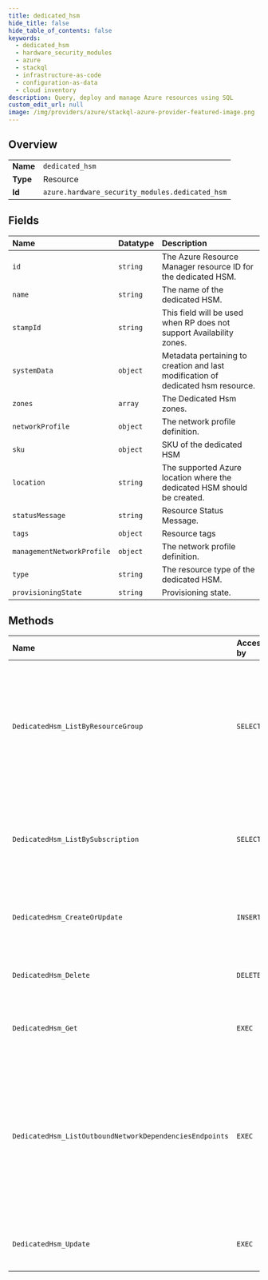 ```yaml
---
title: dedicated_hsm
hide_title: false
hide_table_of_contents: false
keywords:
  - dedicated_hsm
  - hardware_security_modules
  - azure    
  - stackql
  - infrastructure-as-code
  - configuration-as-data
  - cloud inventory
description: Query, deploy and manage Azure resources using SQL
custom_edit_url: null
image: /img/providers/azure/stackql-azure-provider-featured-image.png
---
```

  
    

## Overview
<table><tbody>
<tr><td><b>Name</b></td><td><code>dedicated_hsm</code></td></tr>
<tr><td><b>Type</b></td><td>Resource</td></tr>
<tr><td><b>Id</b></td><td><code>azure.hardware_security_modules.dedicated_hsm</code></td></tr>
</tbody></table>

## Fields
| Name | Datatype | Description |
|:-----|:---------|:------------|
| `id` | `string` | The Azure Resource Manager resource ID for the dedicated HSM. |
| `name` | `string` | The name of the dedicated HSM. |
| `stampId` | `string` | This field will be used when RP does not support Availability zones. |
| `systemData` | `object` | Metadata pertaining to creation and last modification of dedicated hsm resource. |
| `zones` | `array` | The Dedicated Hsm zones. |
| `networkProfile` | `object` | The network profile definition. |
| `sku` | `object` | SKU of the dedicated HSM |
| `location` | `string` | The supported Azure location where the dedicated HSM should be created. |
| `statusMessage` | `string` | Resource Status Message. |
| `tags` | `object` | Resource tags |
| `managementNetworkProfile` | `object` | The network profile definition. |
| `type` | `string` | The resource type of the dedicated HSM. |
| `provisioningState` | `string` | Provisioning state. |
## Methods
| Name | Accessible by | Required Params | Description |
|:-----|:--------------|:----------------|:------------|
| `DedicatedHsm_ListByResourceGroup` | `SELECT` | `resourceGroupName, subscriptionId` | The List operation gets information about the dedicated hsms associated with the subscription and within the specified resource group. |
| `DedicatedHsm_ListBySubscription` | `SELECT` | `subscriptionId` | The List operation gets information about the dedicated HSMs associated with the subscription. |
| `DedicatedHsm_CreateOrUpdate` | `INSERT` | `name, resourceGroupName, subscriptionId, data__location, data__sku` | Create or Update a dedicated HSM in the specified subscription. |
| `DedicatedHsm_Delete` | `DELETE` | `name, resourceGroupName, subscriptionId` | Deletes the specified Azure Dedicated HSM. |
| `DedicatedHsm_Get` | `EXEC` | `name, resourceGroupName, subscriptionId` | Gets the specified Azure dedicated HSM. |
| `DedicatedHsm_ListOutboundNetworkDependenciesEndpoints` | `EXEC` | `name, resourceGroupName, subscriptionId` | Gets a list of egress endpoints (network endpoints of all outbound dependencies) in the specified dedicated hsm resource. The operation returns properties of each egress endpoint. |
| `DedicatedHsm_Update` | `EXEC` | `name, resourceGroupName, subscriptionId` | Update a dedicated HSM in the specified subscription. |
